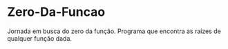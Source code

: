 # Zero-Da-Funcao
Jornada em busca do zero da função. Programa que encontra as raízes de qualquer função dada.
